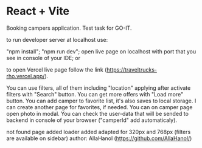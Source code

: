 # React + Vite

Booking campers application. Test task for GO-IT.

to run developer server at localhost use:

"npm install";
"npm run dev";
open live page on localhost with port that you see in console of your IDE;
or

to open Vercel live page follow the link (https://traveltrucks-rho.vercel.app/).

You can use filters, all of them including "location" applying after activate filters with "Search" button. You can get more offers with "Load more" button. You can add camper to favorite list, it's also saves to local storage. I can create another page for favorites, if needed. You can on camper page open photo in modal. You can check the user-data that will be sended to backend in console of your browser ("camperId" add automaticaly).

not found page added
loader added
adapted for 320px and 768px (filters are available on sidebar)
author: AllaHanol (https://github.com/AllaHanol/)
